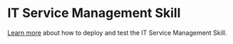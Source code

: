 # IT Service Management Skill

[Learn more](https://aka.ms/bfexperimentalskills) about how to deploy and test the IT Service Management Skill.